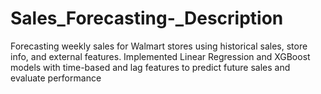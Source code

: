 # Sales_Forecasting-_Description
Forecasting weekly sales for Walmart stores using historical sales, store info, and external features. Implemented Linear Regression and XGBoost models with time-based and lag features to predict future sales and evaluate performance
